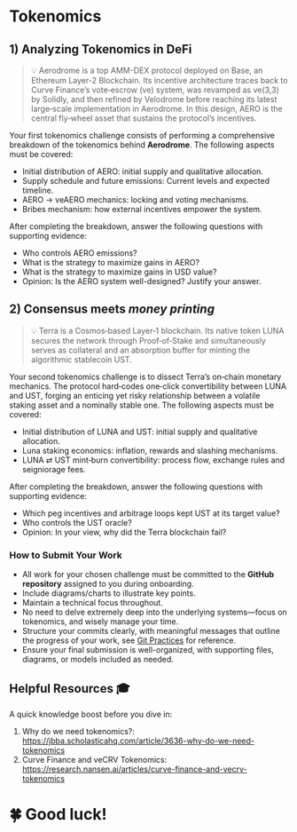 # Tokenomics

## 1) Analyzing Tokenomics in DeFi

> 💡 Aerodrome is a top AMM-DEX protocol deployed on Base, an Ethereum Layer-2 Blockchain. Its incentive architecture traces back to Curve Finance’s vote‑escrow (ve) system, was revamped as ve(3,3) by Solidly, and then refined by Velodrome before reaching its latest large‑scale implementation in Aerodrome. In this design, AERO is the central fly‑wheel asset that sustains the protocol’s incentives.

Your first tokenomics challenge consists of performing a comprehensive breakdown of the tokenomics behind **Aerodrome**. The following aspects must be covered:

- Initial distribution of AERO: initial supply and qualitative allocation.
- Supply schedule and future emissions: Current levels and expected timeline. 
- AERO → veAERO mechanics: locking and voting mechanisms.
- Bribes mechanism: how external incentives empower the system.

After completing the breakdown, answer the following questions with supporting evidence:

- Who controls AERO emissions?
- What is the strategy to maximize gains in AERO?
- What is the strategy to maximize gains in USD value?
- Opinion: Is the AERO system well-designed? Justify your answer.

## 2) Consensus meets *money printing*

> 💡 Terra is a Cosmos‑based Layer‑1 blockchain. Its native token LUNA secures the network through Proof‑of‑Stake and simultaneously serves as collateral and an absorption buffer for minting the algorithmic stablecoin UST.

Your second tokenomics challenge is to dissect Terra’s on‑chain monetary mechanics. The protocol hard‑codes one‑click convertibility between LUNA and UST, forging an enticing yet risky relationship between a volatile staking asset and a nominally stable one. The following aspects must be covered:

- Initial distribution of LUNA and UST: initial supply and qualitative allocation.
- Luna staking economics: inflation, rewards and slashing mechanisms. 
- LUNA ⇄ UST mint‑burn convertibility: process flow, exchange rules and seigniorage fees.

After completing the breakdown, answer the following questions with supporting evidence:

- Which peg incentives and arbitrage loops kept UST at its target value?
- Who controls the UST oracle?
- Opinion: In your view, why did the Terra blockchain fail?

### **How to Submit Your Work**

- All work for your chosen challenge must be committed to the **GitHub repository** assigned to you during onboarding.
- Include diagrams/charts to illustrate key points.
- Maintain a technical focus throughout.
- No need to delve extremely deep into the underlying systems—focus on tokenomics, and wisely manage your time.
- Structure your commits clearly, with meaningful messages that outline the progress of your work, see [Git Practices](/docs/processes/github/git-practices.md) for reference.
- Ensure your final submission is well-organized, with supporting files, diagrams, or models included as needed.

## Helpful Resources 🎓

A quick knowledge boost before you dive in:
1. Why do we need tokenomics?: https://jbba.scholasticahq.com/article/3636-why-do-we-need-tokenomics
2. Curve Finance and veCRV Tokenomics: https://research.nansen.ai/articles/curve-finance-and-vecrv-tokenomics

# 🍀 Good luck!
